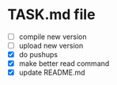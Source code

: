 # TASK.md file
- [ ] compile new version
- [ ] upload new version
- [X] do pushups
- [X] make better read command
- [X] update README.md